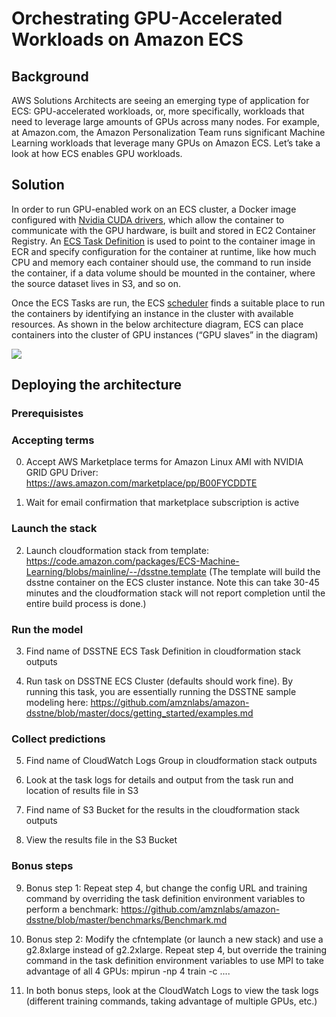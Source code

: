 
# Orchestrating GPU-Accelerated Workloads on Amazon ECS

## Background
AWS Solutions Architects are seeing an emerging type of application for ECS: GPU-accelerated workloads, or, more specifically, workloads that need to leverage large amounts of GPUs across many nodes. For example, at Amazon.com, the Amazon Personalization Team runs significant Machine Learning workloads that leverage many GPUs on Amazon ECS. Let’s take a look at how ECS enables GPU workloads. 

## Solution

In order to run GPU-enabled work on an ECS cluster, a Docker image configured with [Nvidia CUDA drivers][1], which allow the container to communicate with the GPU hardware, is built and stored in EC2 Container Registry. An [ECS Task Definition][2] is used to point to the container image in ECR and specify configuration for the container at runtime, like how much CPU and memory each container should use, the command to run inside the container, if a data volume should be mounted in the container, where the source dataset lives in S3, and so on. 

Once the ECS Tasks are run, the ECS [scheduler][3] finds a suitable place to run the containers by identifying an instance in the cluster with available resources. As shown in the below architecture diagram, ECS can place containers into the cluster of GPU instances (“GPU slaves” in the diagram)

<img src="https://s3.amazonaws.com/ecs-machine-learning/architecture.png">

## Deploying the architecture

### Prerequisistes


### Accepting terms

0. Accept AWS Marketplace terms for Amazon Linux AMI with NVIDIA GRID GPU Driver:
https://aws.amazon.com/marketplace/pp/B00FYCDDTE

1. Wait for email confirmation that marketplace subscription is active

### Launch the stack

2. Launch cloudformation stack from template:
https://code.amazon.com/packages/ECS-Machine-Learning/blobs/mainline/--/dsstne.template
(The template will build the dsstne container on the ECS cluster instance. Note this can take 30-45 minutes and the cloudformation stack will not report completion until the entire build process is done.)

### Run the model

3. Find name of DSSTNE ECS Task Definition in cloudformation stack outputs

4. Run task on DSSTNE ECS Cluster (defaults should work fine). By running this task, you are essentially running the DSSTNE sample modeling here:
https://github.com/amznlabs/amazon-dsstne/blob/master/docs/getting_started/examples.md

### Collect predictions

5. Find name of CloudWatch Logs Group in cloudformation stack outputs

6. Look at the task logs for details and output from the task run and location of results file in S3

7. Find name of S3 Bucket for the results in the cloudformation stack outputs

8. View the results file in the S3 Bucket

### Bonus steps
9. Bonus step 1: Repeat step 4, but change the config URL and training command by overriding the task definition environment variables to perform a benchmark:
https://github.com/amznlabs/amazon-dsstne/blob/master/benchmarks/Benchmark.md

10. Bonus step 2: Modify the cfntemplate (or launch a new stack) and use a g2.8xlarge instead of g2.2xlarge. Repeat step 4, but override the training command in the task definition environment variables to use MPI to take advantage of all 4 GPUs: mpirun -np 4 train -c ....

11. In both bonus steps, look at the CloudWatch Logs to view the task logs (different training commands, taking advantage of multiple GPUs, etc.)

[1]: http://www.nvidia.com/object/cuda_home_new.html
[2]: http://docs.aws.amazon.com/AmazonECS/latest/developerguide/task_defintions.html
[3]: http://docs.aws.amazon.com/AmazonECS/latest/developerguide/scheduling_tasks.html